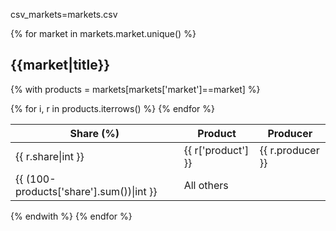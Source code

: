 csv_markets=markets.csv

{% for market in markets.market.unique() %}
## {{market|title}}

{% with products = markets[markets['market']==market] %}
<table class="table is-striped is-narrow">
<thead>
<tr>
<th>Share (%)</th>
<th>Product</th>
<th>Producer</th>
</tr>
</thead>
<tbody>
{% for i, r in products.iterrows() %}
<tr>
<td>{{ r.share|int }}</td>
<td>{{ r['product'] }}</td>
<td>{{ r.producer }}</td>
</tr>
{% endfor %}
<tr>
<td>{{ (100-products['share'].sum())|int }}</td>
<td>All others</td>
<td></td>
</tr>
</tbody>
</table>
{% endwith %}
{% endfor %}

